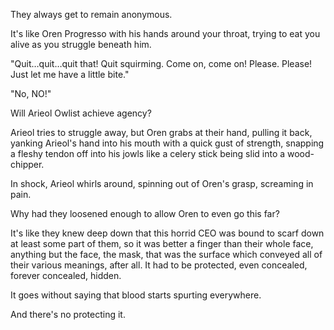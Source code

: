 They always get to remain anonymous.

It's like Oren Progresso with his hands around your throat, trying to eat you alive as you struggle beneath him.

"Quit…quit…quit that! Quit squirming. Come on, come on! Please. Please! Just let me have a little bite."

"No, NO!"

Will Arieol Owlist achieve agency?

Arieol tries to struggle away, but Oren grabs at their hand, pulling it back, yanking Arieol's hand into his mouth with a quick gust of strength, snapping a fleshy tendon off into his jowls like a celery stick being slid into a wood-chipper.

In shock, Arieol whirls around, spinning out of Oren's grasp, screaming in pain.

Why had they loosened enough to allow Oren to even go this far?

It's like they knew deep down that this horrid CEO was bound to scarf down at least some part of them, so it was better a finger than their whole face, anything but the face, the mask, that was the surface which conveyed all of their various meanings, after all. It had to be protected, even concealed, forever concealed, hidden.

It goes without saying that blood starts spurting everywhere.

And there's no protecting it.